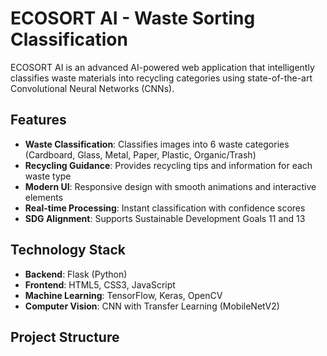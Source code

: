 # ECOSORT AI - Waste Sorting Classification

ECOSORT AI is an advanced AI-powered web application that intelligently classifies waste materials into recycling categories using state-of-the-art Convolutional Neural Networks (CNNs).

## Features

- **Waste Classification**: Classifies images into 6 waste categories (Cardboard, Glass, Metal, Paper, Plastic, Organic/Trash)
- **Recycling Guidance**: Provides recycling tips and information for each waste type
- **Modern UI**: Responsive design with smooth animations and interactive elements
- **Real-time Processing**: Instant classification with confidence scores
- **SDG Alignment**: Supports Sustainable Development Goals 11 and 13

## Technology Stack

- **Backend**: Flask (Python)
- **Frontend**: HTML5, CSS3, JavaScript
- **Machine Learning**: TensorFlow, Keras, OpenCV
- **Computer Vision**: CNN with Transfer Learning (MobileNetV2)

## Project Structure
